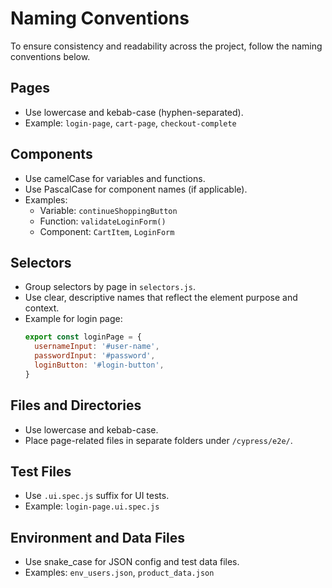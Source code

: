 # Naming Conventions

To ensure consistency and readability across the project, follow the naming conventions below.

## Pages

- Use lowercase and kebab-case (hyphen-separated).
- Example: `login-page`, `cart-page`, `checkout-complete`

## Components

- Use camelCase for variables and functions.
- Use PascalCase for component names (if applicable).
- Examples:
  - Variable: `continueShoppingButton`
  - Function: `validateLoginForm()`
  - Component: `CartItem`, `LoginForm`

## Selectors

- Group selectors by page in `selectors.js`.
- Use clear, descriptive names that reflect the element purpose and context.
- Example for login page:
  ```js
  export const loginPage = {
    usernameInput: '#user-name',
    passwordInput: '#password',
    loginButton: '#login-button',
  }
  ```

## Files and Directories

- Use lowercase and kebab-case.
- Place page-related files in separate folders under `/cypress/e2e/`.

## Test Files

- Use `.ui.spec.js` suffix for UI tests.
- Example: `login-page.ui.spec.js`

## Environment and Data Files

- Use snake_case for JSON config and test data files.
- Examples: `env_users.json`, `product_data.json`
